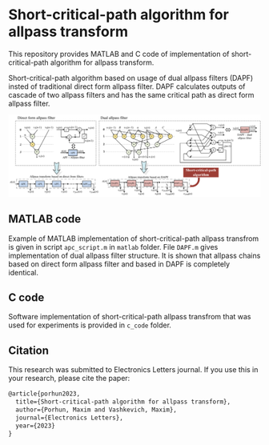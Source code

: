 # Short-critical-path algorithm for allpass transform
This repository provides MATLAB and C code of implementation of short-critical-path algorithm for allpass transform.

Short-critical-path algorithm based on usage of dual allpass filters (DAPF) insted of traditional direct form allpass filter. DAPF calculates outputs of cascade of two allpass filters and has the same critical path as direct form allpass filter.

<img src="Figures/Graphic_abstract.png" width="1100">

## MATLAB code
Example of MATLAB implementation of short-critical-path allpass transfrom is given in script ``` apc_script.m ``` in ``` matlab ``` folder. File ``` DAPF.m ``` gives implementation of dual allpass filter structure. It is shown that allpass chains based on direct form allpass filter and based in DAPF is completely identical. 

## C code
Software implementation of short-critical-path allpass transfrom that was used for experiments is provided in ``` c_code ``` folder.

## Citation
This research was submitted to Electronics Letters journal. If you use this in your research, please cite the paper:
```
@article{porhun2023,
  title={Short-critical-path algorithm for allpass transform},
  author={Porhun, Maxim and Vashkevich, Maxim},
  journal={Electronics Letters},
  year={2023}
}
```
